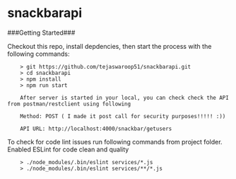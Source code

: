# snackbarapi

###Getting Started###

Checkout this repo, install depdencies, then start the process with the following commands:

```
	> git https://github.com/tejaswaroop51/snackbarapi.git
	> cd snackbarapi
	> npm install
	> npm run start
	
	After server is started in your local, you can check check the API from postman/restclient using following
	
	Method: POST ( I made it post call for security purposes!!!!! :))
	
	API URL: http://localhost:4000/snackbar/getusers
```

To check for code lint issues run following commands from project folder. Enabled ESLint for code clean and quality

```
	> ./node_modules/.bin/eslint services/*.js
    > ./node_modules/.bin/eslint services/**/*.js
```